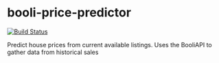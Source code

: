 # booli-price-predictor
[![Build Status](https://dev.azure.com/niklasbrannlund/house-price-predictor/_apis/build/status/niklasbrannlund.booli-price-predictor?branchName=master)](https://dev.azure.com/niklasbrannlund/house-price-predictor/_build/latest?definitionId=1&branchName=master)

Predict house prices from current available listings.
Uses the BooliAPI to gather data from historical sales

